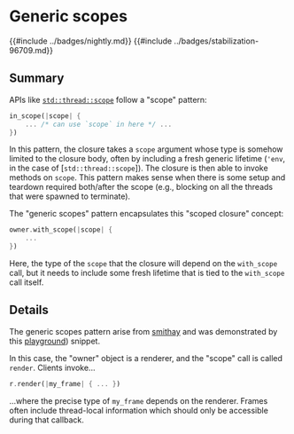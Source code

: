 # Generic scopes

{{#include ../badges/nightly.md}} {{#include ../badges/stabilization-96709.md}}

## Summary

APIs like [`std::thread::scope`](https://doc.rust-lang.org/std/thread/fn.scope.html) follow a "scope" pattern:

```rust
in_scope(|scope| {
    ... /* can use `scope` in here */ ...
})
```

In this pattern, the closure takes a `scope` argument whose type is somehow limited to the closure body, often by including a fresh generic lifetime (`'env`, in the case of [`std::thread::scope`]). The closure is then able to invoke methods on `scope`. This pattern makes sense when there is some setup and teardown required both/after the scope (e.g., blocking on all the threads that were spawned to terminate).

The "generic scopes" pattern encapsulates this "scoped closure" concept:

```rust
owner.with_scope(|scope| {
    ...
})
```

Here, the type of the `scope` that the closure will depend on the `with_scope` call, but it needs to include some fresh lifetime that is tied to the `with_scope` call itself.

## Details

The generic scopes pattern arise from [smithay](https://github.com/rust-lang/rust/pull/96709#issuecomment-1120354039) and was demonstrated by this [playground](https://play.rust-lang.org/?version=nightly&mode=debug&edition=2021&gist=a23b6a846aa1a506c199f7792e1abd3e)) snippet.

In this case, the "owner" object is a renderer, and the "scope" call is called `render`. Clients invoke...

```rust
r.render(|my_frame| { ... })
```

...where the precise type of `my_frame` depends on the renderer. Frames often include thread-local information which should only be accessible during that callback.

